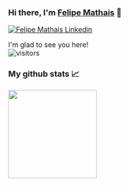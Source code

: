 ### Hi there, I'm [Felipe Mathais](https://github.com/fehmathais) 👋

<a href="https://www.linkedin.com/in/felipe-mathais/" rel="some text">![Felipe Mathais Linkedin](https://img.shields.io/badge/LinkedIn-0077B5?style=for-the-badge&logo=linkedin&logoColor=white)</a>

I'm glad to see you here!  
![visitors](https://visitor-badge.glitch.me/badge?page_id=page.fehmathais)

### My github stats 📈
<img height="180em" src="https://github-readme-stats.vercel.app/api?username=fehmathais&show_icons=true&hide_border=true&&count_private=true&include_all_commits=true" />
<!--
**fehmathais/fehmathais** is a ✨ _special_ ✨ repository because its `README.md` (this file) appears on your GitHub profile.

Here are some ideas to get you started:

- 🔭 I’m currently working on ...
- 🌱 I’m currently learning ...
- 👯 I’m looking to collaborate on ...
- 🤔 I’m looking for help with ...
- 💬 Ask me about ...
- 📫 How to reach me: ...
- 😄 Pronouns: ...
- ⚡ Fun fact: ...
-->
